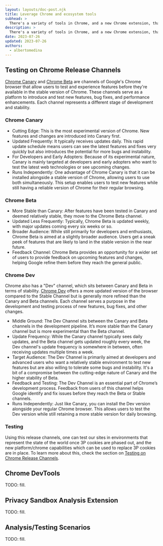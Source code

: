 ```yaml
---
layout: layouts/doc-post.njk
title: Leverage Chrome and ecosystem tools
subhead: >
  There's a variety of tools in Chrome, and a new Chrome extension, that will help you understand your current state of cookie usage.
description: >
  There's a variety of tools in Chrome, and a new Chrome extension, that will help you understand your current state of cookie usage.
date: 2023-07-26
updated: 2023-07-26
authors:
  - albertomedina
---
```


## Testing on Chrome Release Channels

[Chrome Canary](https://www.google.com/chrome/canary/) and [Chrome Beta](https://www.google.com/chrome/beta/) are channels of Google's Chrome browser that allow users to test and experience features before they're available in the stable version of Chrome. These channels serve as a platform to introduce and test new features, bug fixes, and performance enhancements. Each channel represents a different stage of development and stability.

### Chrome Canary

- Cutting Edge: This is the most experimental version of Chrome. New features and changes are introduced into Canary first.
- Updated Frequently: It typically receives updates daily. This rapid update schedule means users can see the latest features and fixes very quickly but also introduces the potential for more bugs and instability.
- For Developers and Early Adopters: Because of its experimental nature, Canary is mainly targeted at developers and early adopters who want to test the latest web technologies or see upcoming changes.
- Runs Independently: One advantage of Chrome Canary is that it can be installed alongside a stable version of Chrome, allowing users to use both simultaneously. This setup enables users to test new features while still having a reliable version of Chrome for their regular browsing.

### Chrome Beta

- More Stable than Canary: After features have been tested in Canary and deemed relatively stable, they move to the Chrome Beta channel.
- Updated Less Frequently: Typically, Chrome Beta is updated weekly, with major updates coming every six weeks or so.
- Broader Audience: While still primarily for developers and enthusiasts, Chrome Beta is aimed at a slightly broader audience. Users get a sneak peek of features that are likely to land in the stable version in the near future.
- Feedback Channel: Chrome Beta provides an opportunity for a wider set of users to provide feedback on upcoming features and changes, helping Google refine them before they reach the general public.

### Chrome Dev

Chrome also has a "Dev" channel, which sits between Canary and Beta in terms of stability. [Chrome Dev](https://www.google.com/chrome/dev/) offers a more updated version of the browser compared to the Stable Channel but is generally more refined than the Canary and Beta channels. Each channel serves a purpose in the development and testing process of new features, bug fixes, and other changes.

- Middle Ground: The Dev Channel sits between the Canary and Beta channels in the development pipeline. It’s more stable than the Canary channel but is more experimental than the Beta channel.
- Update Frequency: While the Canary channel typically sees daily updates, and the Beta channel gets updated roughly every week, the Dev channel's update frequency is somewhere in between, often receiving updates multiple times a week.
- Target Audience: The Dev Channel is primarily aimed at developers and advanced users who want a relatively stable environment to test new features but are also willing to tolerate some bugs and instability. It's a bit of a compromise between the cutting-edge nature of Canary and the higher stability of Beta.
- Feedback and Testing: The Dev Channel is an essential part of Chrome’s development process. Feedback from users of this channel helps Google identify and fix issues before they reach the Beta or Stable channels.
- Runs Independently: Just like Canary, you can install the Dev version alongside your regular Chrome browser. This allows users to test the Dev version while still retaining a more stable version for daily browsing.

### Testing

Using this release channels, one can test our sites in environments that represent the state of the world once 3P cookies are phased out, and the new platform/chrome capabilities which can be used to replace 3P cookies are in place. To learn more about this, check the section on [Testing on Chrome Release Channels](/docs/3pc-readiness/chrome-release-channels).

## Chrome DevTools

TODO: fill.

## Privacy Sandbox Analysis Extension

TODO: fill.

## Analysis/Testing Scenarios

TODO: fill.
